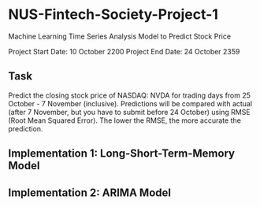 # NUS-Fintech-Society-Project-1
Machine Learning Time Series Analysis Model to Predict Stock Price

Project Start Date: 10 October 2200
Project End Date: 24 October 2359

## Task
Predict the closing stock price of NASDAQ: NVDA for trading days from 25 October - 7
November (inclusive). Predictions will be compared with actual (after 7 November,
but you have to submit before 24 October) using RMSE (Root Mean Squared Error). The lower the RMSE, the more accurate
the prediction.

## Implementation 1: Long-Short-Term-Memory Model


## Implementation 2: ARIMA Model
